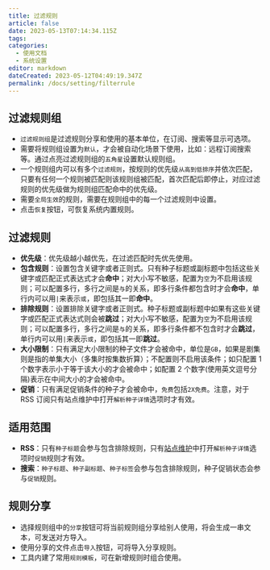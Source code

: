 ```yaml
---
title: 过滤规则
article: false
date: 2023-05-13T07:14:34.115Z
tags:
categories: 
  - 使用文档
  - 系统设置
editor: markdown
dateCreated: 2023-05-12T04:49:19.347Z
permalink: /docs/setting/filterrule
---
```


## 过滤规则组

- `过滤规则组`是过滤规则分享和使用的基本单位，在订阅、搜索等显示可选项。
- 需要将规则组设置为`默认`，才会被自动化场景下使用，比如：远程订阅搜索等。通过点亮过滤规则组的`五角星`设置默认规则组。
- 一个规则组内可以有多个`过滤规则`，按规则的优先级`从高到低排序`并依次匹配，只要有任何一个规则被匹配则该规则组被匹配，首次匹配后即停止，对应过滤规则的优先级做为规则组匹配命中的优先级。
- 需要`全局生效`的规则，需要在规则组中的每一个过滤规则中设置。
- 点击`恢复`按钮，可恢复系统内置规则。

## 过滤规则

- **优先级**：优先级越小越优先，在过滤匹配时先优先使用。
- **包含规则**：设置包含关键字或者正则式。只有种子标题或副标题中包括这些关键字或匹配正式表达式才会**命中**；对大小写不敏感，配置为`空`为不启用该规则；可以配置多行，多行之间是`与`的关系，即多行条件都包含时才会**命中**，单行内可以用`|`来表示`或`，即包括其一即**命中**。
- **排除规则**：设置排除关键字或者正则式。种子标题或副标题中如果有这些关键字或匹配正式表达式则会被**跳过**；对大小写不敏感，配置为`空`为不启用该规则；可以配置多行，多行之间是`与`的关系，即多行条件都不包含时才会**跳过**，单行内可以用`|`来表示`或`，即包括其一即**跳过**。
- **大小限制**：只有满足大小限制的种子文件才会被命中，单位是`GB`，如果是剧集则是指的单集大小（多集时按集数折算）；不配置则不启用该条件；如只配置 1 个数字表示小于等于该大小的才会被命中；如配置 2 个数字(使用英文逗号分隔)表示在中间大小的才会被命中。
- **促销**：只有满足促销条件的种子才会被命中，`免费`包括`2X免费`。注意，对于 RSS 订阅只有站点维护中打开`解析种子详情`选项时才有效。

## 适用范围

- **RSS**：只有`种子标题`会参与包含排除规则，只有[站点维护](/docs/use/site/#站点维护)中打开`解析种子详情`选项时`促销`规则才有效。
- **搜索**：`种子标题`、`种子副标题`、`种子标签`会参与包含排除规则，种子促销状态会参与`促销`规则。

## 规则分享

- 选择规则组中的`分享`按钮可将当前规则组分享给别人使用，将会生成一串文本，可发送对方导入。
- 使用分享的文件点击`导入`按钮，可将导入分享规则。
- 工具内建了常用`规则模板`，可在新增规则时组合使用。
